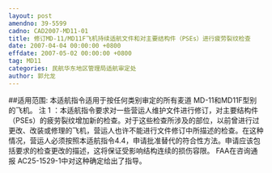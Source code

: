 ```yaml
---
layout: post
amendno: 39-5599
cadno: CAD2007-MD11-01
title: 修订MD-11/MD11F飞机持续适航文件和对主要结构件（PSEs）进行疲劳裂纹检查
date: 2007-04-04 00:00:00 +0800
effdate: 2007-05-02 00:00:00 +0800
tag: MD11
categories: 民航华东地区管理局适航审定处
author: 郭允龙
---
```


##适用范围:
本适航指令适用于按任何类别审定的所有麦道 MD-11和MD11F型别的飞机。
注 1 ：本适航指令要求对一些营运人维护文件进行修订，对主要结构件（PSEs）的疲劳裂纹增加新的检查。对于这些检查所涉及的部位，以前曾进行过更改、改装或修理的飞机，营运人也许不能进行文件修订中所描述的检查。在这种情况，营运人必须按照本适航指令4.4，申请批准替代的符合性方法。申请应该包括要求的检查更改的描述，这将保证受影响结构连续的损伤容限。 FAA在咨询通报 AC25-1529-1中对这种确定给出了指导。

